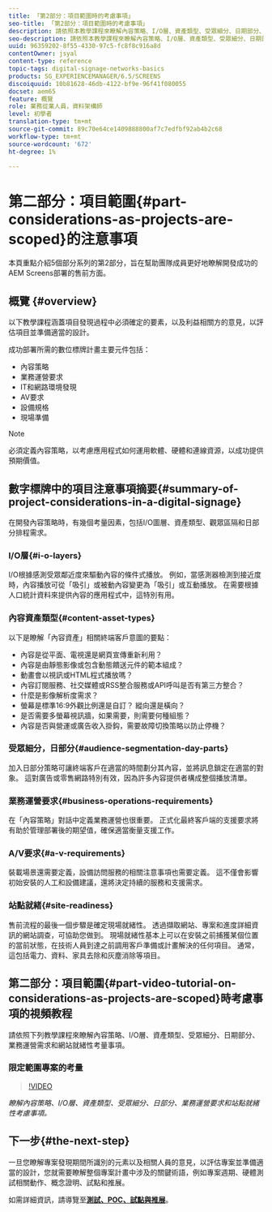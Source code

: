 ```yaml
---
title: 「第2部分：項目範圍時的考慮事項」
seo-title: 「第2部分：項目範圍時的考慮事項」
description: 請依照本教學課程來瞭解內容策略、I/O層、資產類型、受眾細分、日期部分、業務運營要求以及網站就緒性注意事項。
seo-description: 請依照本教學課程來瞭解內容策略、I/O層、資產類型、受眾細分、日期部分、業務運營要求以及網站就緒性注意事項。
uuid: 96359202-8f55-4330-97c5-fc8f8c916a8d
contentOwner: jsyal
content-type: reference
topic-tags: digital-signage-networks-basics
products: SG_EXPERIENCEMANAGER/6.5/SCREENS
discoiquuid: 10b81628-46db-4122-bf9e-96f41f080055
docset: aem65
feature: 概覽
role: 業務從業人員，資料架構師
level: 初學者
translation-type: tm+mt
source-git-commit: 89c70e64ce1409888800af7c7edfbf92ab4b2c68
workflow-type: tm+mt
source-wordcount: '672'
ht-degree: 1%

---
```



# 第二部分：項目範圍{#part-considerations-as-projects-are-scoped}的注意事項

本頁重點介紹5個部分系列的第2部分，旨在幫助團隊成員更好地瞭解開發成功的AEM Screens部署的售前方面。

## 概覽 {#overview}

以下教學課程涵蓋項目發現過程中必須確定的要素，以及利益相關方的意見，以評估項目並準備適當的設計。

成功部署所需的數位標牌計畫主要元件包括：

* 內容策略
* 業務運營要求
* IT和網路環境發現
* AV要求
* 設備規格
* 現場準備

>[!NOTE]
>
>必須定義內容策略，以考慮應用程式如何運用軟體、硬體和連線資源，以成功提供預期價值。

## 數字標牌中的項目注意事項摘要{#summary-of-project-considerations-in-a-digital-signage}

在開發內容策略時，有幾個考量因素，包括I/O圖層、資產類型、觀眾區隔和日部分排程需求。

### I/O層{#i-o-layers}

I/O根據感測受眾鄰近度來驅動內容的條件式播放。 例如，當感測器檢測到接近度時，內容播放可從「吸引」或被動內容變更為「吸引」或互動播放。 在需要根據人口統計資料來提供內容的應用程式中，這特別有用。

### 內容資產類型{#content-asset-types}

以下是瞭解「內容資產」相關終端客戶意圖的要點：

* 內容是從平面、電視還是網頁宣傳重新利用？
* 內容是由靜態影像或包含動態饋送元件的範本組成？
* 動畫會以視訊或HTML程式播放嗎？
* 內容訂閱服務、社交媒體或RSS整合服務或API呼叫是否有第三方整合？
* 什麼是影像解析度需求？
* 螢幕是標準16:9外觀比例還是自訂？ 縱向還是橫向？
* 是否需要多螢幕視訊牆，如果需要，則需要何種組態？
* 內容是否與營運或廣告收入掛鈎，需要故障切換策略以防止停機？

### 受眾細分，日部分{#audience-segmentation-day-parts}

加入日部分策略可讓終端客戶在適當的時間劃分其內容，並將訊息鎖定在適當的對象。 這對廣告或零售網路特別有效，因為許多內容提供者構成整個播放清單。

### 業務運營要求{#business-operations-requirements}

在「內容策略」對話中定義業務運營也很重要。 正式化最終客戶端的支援要求將有助於管理部署後的期望值，確保適當衡量支援工作。

### A/V要求{#a-v-requirements}

裝載場景還需要定義，設備訪問服務的相關注意事項也需要定義。 這不僅會影響初始安裝的人工和設備建議，還將決定持續的服務和支援需求。

### 站點就緒{#site-readiness}

售前流程的最後一個步驟是確定現場就緒性。 透過擷取網站、專案和進度詳細資訊的網站調查，可協助您做到。 現場就緒性基本上可以在安裝之前捕獲某個位置的當前狀態，在技術人員到達之前調用客戶準備或計畫解決的任何項目。 通常，這包括電力、資料、家具去除和灰塵消除等項目。

## 第二部分：項目範圍{#part-video-tutorial-on-considerations-as-projects-are-scoped}時考慮事項的視頻教程

請依照下列教學課程來瞭解內容策略、I/O層、資產類型、受眾細分、日期部分、業務運營需求和網站就緒性考量事項。

### 限定範圍專案的考量

>[!VIDEO](https://video.tv.adobe.com/v/28380)

*瞭解內容策略、I/O層、資產類型、受眾細分、日部分、業務運營要求和站點就緒性考慮事項。*

## 下一步{#the-next-step}

一旦您瞭解專案發現期間所識別的元素以及相關人員的意見，以評估專案並準備適當的設計，您就需要瞭解整個專案計畫中涉及的關鍵術語，例如專案週期、硬體測試相關動作、概念證明、試點和推展。

如需詳細資訊，請導覽至&#x200B;**[測試、POC、試點與推展](testing-pocs-pilots-rollouts.md)**。
